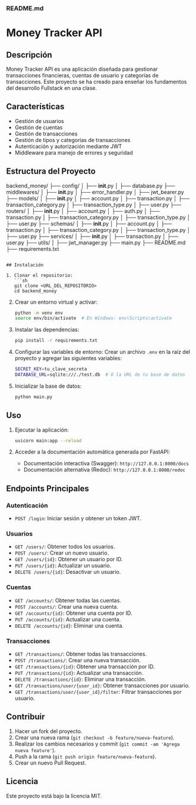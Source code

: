 ### README.md


# Money Tracker API

## Descripción

Money Tracker API es una aplicación diseñada para gestionar transacciones financieras, cuentas de usuario y categorías de transacciones. Este proyecto se ha creado para enseñar los fundamentos del desarrollo Fullstack en una clase.

## Características

- Gestión de usuarios
- Gestión de cuentas
- Gestión de transacciones
- Gestión de tipos y categorías de transacciones
- Autenticación y autorización mediante JWT
- Middleware para manejo de errores y seguridad

## Estructura del Proyecto

backend_money/
├── config/
│   ├── __init__.py
│   ├── database.py
├── middlewares/
│   ├── __init__.py
│   ├── error_handler.py
│   ├── jwt_bearer.py
├── models/
│   ├── __init__.py
│   ├── account.py
│   ├── transaction.py
│   ├── transaction_category.py
│   ├── transaction_type.py
│   ├── user.py
├── routers/
│   ├── __init__.py
│   ├── account.py
│   ├── auth.py
│   ├── transaction.py
│   ├── transaction_category.py
│   ├── transaction_type.py
│   ├── user.py
├── schemas/
│   ├── __init__.py
│   ├── account.py
│   ├── transaction.py
│   ├── transaction_category.py
│   ├── transaction_type.py
│   ├── user.py
├── services/
│   ├── __init__.py
│   ├── transaction.py
│   ├── user.py
├── utils/
│   ├── jwt_manager.py
├── main.py
├── README.md
├── requirements.txt
```

## Instalación

1. Clonar el repositorio:
   ```sh
   git clone <URL_DEL_REPOSITORIO>
   cd backend_money
   ```

2. Crear un entorno virtual y activar:
   ```sh
   python -m venv env
   source env/bin/activate  # En Windows: env\Scripts\activate
   ```

3. Instalar las dependencias:
   ```sh
   pip install -r requirements.txt
   ```

4. Configurar las variables de entorno:
   Crear un archivo `.env` en la raíz del proyecto y agregar las siguientes variables:
   ```sh
   SECRET_KEY=tu_clave_secreta
   DATABASE_URL=sqlite:///./test.db  # O la URL de tu base de datos
   ```

5. Inicializar la base de datos:
   ```sh
   python main.py
   ```

## Uso

1. Ejecutar la aplicación:
   ```sh
   uvicorn main:app --reload
   ```

2. Acceder a la documentación automática generada por FastAPI:
   - Documentación interactiva (Swagger): `http://127.0.0.1:8000/docs`
   - Documentación alternativa (Redoc): `http://127.0.0.1:8000/redoc`

## Endpoints Principales

### Autenticación
- `POST /login`: Iniciar sesión y obtener un token JWT.

### Usuarios
- `GET /users/`: Obtener todos los usuarios.
- `POST /users/`: Crear un nuevo usuario.
- `GET /users/{id}`: Obtener un usuario por ID.
- `PUT /users/{id}`: Actualizar un usuario.
- `DELETE /users/{id}`: Desactivar un usuario.

### Cuentas
- `GET /accounts/`: Obtener todas las cuentas.
- `POST /accounts/`: Crear una nueva cuenta.
- `GET /accounts/{id}`: Obtener una cuenta por ID.
- `PUT /accounts/{id}`: Actualizar una cuenta.
- `DELETE /accounts/{id}`: Eliminar una cuenta.

### Transacciones
- `GET /transactions/`: Obtener todas las transacciones.
- `POST /transactions/`: Crear una nueva transacción.
- `GET /transactions/{id}`: Obtener una transacción por ID.
- `PUT /transactions/{id}`: Actualizar una transacción.
- `DELETE /transactions/{id}`: Eliminar una transacción.
- `GET /transactions/user/{user_id}`: Obtener transacciones por usuario.
- `GET /transactions/user/{user_id}/filter`: Filtrar transacciones por usuario.

## Contribuir

1. Hacer un fork del proyecto.
2. Crear una nueva rama (`git checkout -b feature/nueva-feature`).
3. Realizar los cambios necesarios y commit (`git commit -am 'Agrega nueva feature'`).
4. Push a la rama (`git push origin feature/nueva-feature`).
5. Crear un nuevo Pull Request.

## Licencia

Este proyecto está bajo la licencia MIT. 
